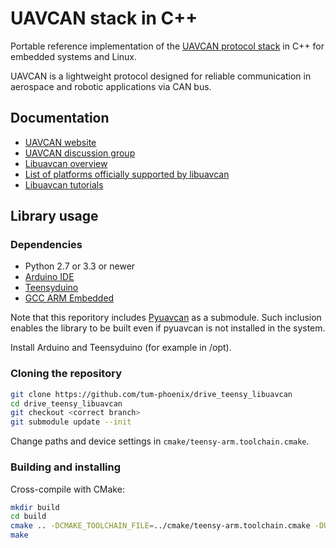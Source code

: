 UAVCAN stack in C++
===================

Portable reference implementation of the [UAVCAN protocol stack](http://uavcan.org) in C++ for embedded systems
and Linux.

UAVCAN is a lightweight protocol designed for reliable communication in aerospace and robotic applications via CAN bus.

## Documentation

* [UAVCAN website](http://uavcan.org)
* [UAVCAN discussion group](https://groups.google.com/forum/#!forum/uavcan)
* [Libuavcan overview](http://uavcan.org/Implementations/Libuavcan/)
* [List of platforms officially supported by libuavcan](http://uavcan.org/Implementations/Libuavcan/Platforms/)
* [Libuavcan tutorials](http://uavcan.org/Implementations/Libuavcan/Tutorials/)

## Library usage

### Dependencies

* Python 2.7 or 3.3 or newer
* [Arduino IDE](https://www.arduino.cc/en/main/software)
* [Teensyduino](https://www.pjrc.com/teensy/td_download.html)
* [GCC ARM Embedded](https://launchpad.net/gcc-arm-embedded)

Note that this reporitory includes [Pyuavcan](http://uavcan.org/Implementations/Pyuavcan) as a submodule.
Such inclusion enables the library to be built even if pyuavcan is not installed in the system.

Install Arduino and Teensyduino (for example in /opt).

### Cloning the repository

```bash
git clone https://github.com/tum-phoenix/drive_teensy_libuavcan
cd drive_teensy_libuavcan
git checkout <correct branch>
git submodule update --init
```

Change paths and device settings in `cmake/teensy-arm.toolchain.cmake`.


### Building and installing

Cross-compile with CMake:

```bash
mkdir build
cd build
cmake .. -DCMAKE_TOOLCHAIN_FILE=../cmake/teensy-arm.toolchain.cmake -DUAVCAN_PLATFORM=teensy32
make
```
